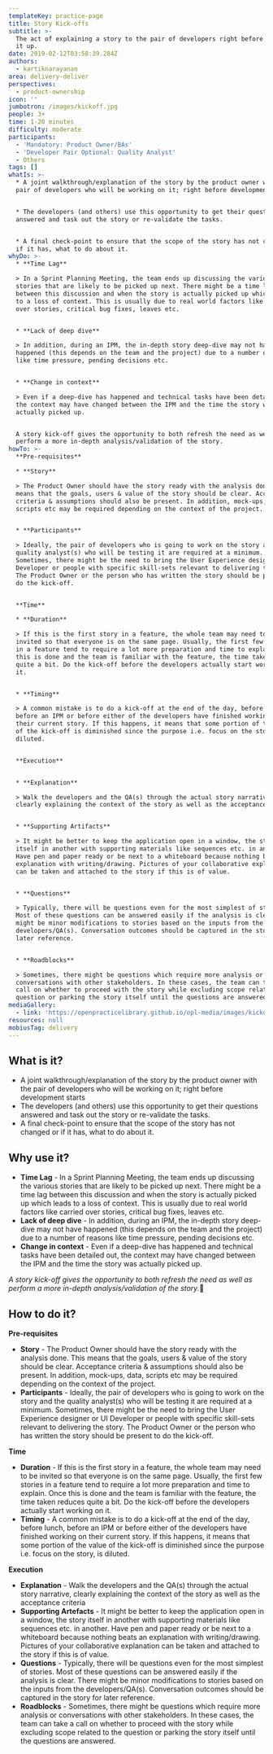 ```yaml
---
templateKey: practice-page
title: Story Kick-offs
subtitle: >-
  The act of explaining a story to the pair of developers right before they pick
  it up.
date: 2019-02-12T03:58:39.284Z
authors:
  - kartiknarayanan
area: delivery-deliver
perspectives:
  - product-ownership
icon: ''
jumbotron: /images/kickoff.jpg
people: 3+
time: 1-20 minutes
difficulty: moderate
participants:
  - 'Mandatory: Product Owner/BAs'
  - 'Developer Pair Optional: Quality Analyst'
  - Others
tags: []
whatIs: >-
  * A joint walkthrough/explanation of the story by the product owner with the
  pair of developers who will be working on it; right before development starts


  * The developers (and others) use this opportunity to get their questions
  answered and task out the story or re-validate the tasks.


  * A final check-point to ensure that the scope of the story has not changed or
  if it has, what to do about it.
whyDo: >-
  * **Time Lag** 

  > In a Sprint Planning Meeting, the team ends up discussing the various
  stories that are likely to be picked up next. There might be a time lag
  between this discussion and when the story is actually picked up which leads
  to a loss of context. This is usually due to real world factors like carried
  over stories, critical bug fixes, leaves etc.


  * **Lack of deep dive** 

  > In addition, during an IPM, the in-depth story deep-dive may not have
  happened (this depends on the team and the project) due to a number of reasons
  like time pressure, pending decisions etc.


  * **Change in context** 

  > Even if a deep-dive has happened and technical tasks have been detailed out,
  the context may have changed between the IPM and the time the story was
  actually picked up.


  A story kick-off gives the opportunity to both refresh the need as well as
  perform a more in-depth analysis/validation of the story.
howTo: >-
  **Pre-requisites**

  * **Story** 

  > The Product Owner should have the story ready with the analysis done. This
  means that the goals, users & value of the story should be clear. Acceptance
  criteria & assumptions should also be present. In addition, mock-ups, data,
  scripts etc may be required depending on the context of the project.


  * **Participants** 

  > Ideally, the pair of developers who is going to work on the story and the
  quality analyst(s) who will be testing it are required at a minimum.
  Sometimes, there might be the need to bring the User Experience designer or UI
  Developer or people with specific skill-sets relevant to delivering the story.
  The Product Owner or the person who has written the story should be present to
  do the kick-off.


  **Time**

  * **Duration** 

  > If this is the first story in a feature, the whole team may need to be
  invited so that everyone is on the same page. Usually, the first few stories
  in a feature tend to require a lot more preparation and time to explain. Once
  this is done and the team is familiar with the feature, the time taken reduces
  quite a bit. Do the kick-off before the developers actually start working on
  it.


  * **Timing** 

  > A common mistake is to do a kick-off at the end of the day, before lunch,
  before an IPM or before either of the developers have finished working on
  their current story. If this happens, it means that some portion of the value
  of the kick-off is diminished since the purpose i.e. focus on the story, is
  diluted.


  **Execution**


  * **Explanation** 

  > Walk the developers and the QA(s) through the actual story narrative,
  clearly explaining the context of the story as well as the acceptance criteria


  * **Supporting Artifacts** 

  > It might be better to keep the application open in a window, the story
  itself in another with supporting materials like sequences etc. in another.
  Have pen and paper ready or be next to a whiteboard because nothing beats an
  explanation with writing/drawing. Pictures of your collaborative explanation
  can be taken and attached to the story if this is of value.


  * **Questions** 

  > Typically, there will be questions even for the most simplest of stories.
  Most of these questions can be answered easily if the analysis is clear. There
  might be minor modifications to stories based on the inputs from the
  developers/QA(s). Conversation outcomes should be captured in the story for
  later reference.


  * **Roadblocks** 

  > Sometimes, there might be questions which require more analysis or
  conversations with other stakeholders. In these cases, the team can take a
  call on whether to proceed with the story while excluding scope related to the
  question or parking the story itself until the questions are answered.
mediaGallery:
  - link: 'https://openpracticelibrary.github.io/opl-media/images/kickoff.jpg'
resources: null
mobiusTag: delivery
---
```

## What is it?

* A joint walkthrough/explanation of the story by the product owner with the pair of developers who will be working on it; right before development starts
* The developers (and others) use this opportunity to get their questions answered and task out the story or re-validate the tasks.
* A final check-point to ensure that the scope of the story has not changed or if it has, what to do about it.

## Why use it?

* **Time Lag** - In a Sprint Planning Meeting, the team ends up discussing the various stories that are likely to be picked up next. There might be a time lag between this discussion and when the story is actually picked up which leads to a loss of context. This is usually due to real world factors like carried over stories, critical bug fixes, leaves etc. 
* **Lack of deep dive** - In addition, during an IPM, the in-depth story deep-dive may not have happened (this depends on the team and the project) due to a number of reasons like time pressure, pending decisions etc. 
* **Change in context** - Even if a deep-dive has happened and technical tasks have been detailed out, the context may have changed between the IPM and the time the story was actually picked up. 

_A story kick-off gives the opportunity to both refresh the need as well as perform a more in-depth analysis/validation of the story._

## How to do it?

**Pre-requisites**

* **Story** - The Product Owner should have the story ready with the analysis done. This means that the goals, users & value of the story should be clear. Acceptance criteria & assumptions should also be present. In addition, mock-ups, data, scripts etc may be required depending on the context of the project.
* **Participants** - Ideally, the pair of developers who is going to work on the story and the quality analyst(s) who will be testing it are required at a minimum. Sometimes, there might be the need to bring the User Experience designer or UI Developer or people with specific skill-sets relevant to delivering the story. The Product Owner or the person who has written the story should be present to do the kick-off.

**Time**

* **Duration** - If this is the first story in a feature, the whole team may need to be invited so that everyone is on the same page. Usually, the first few stories in a feature tend to require a lot more preparation and time to explain. Once this is done and the team is familiar with the feature, the time taken reduces quite a bit. Do the kick-off before the developers actually start working on it. 
* **Timing** - A common mistake is to do a kick-off at the end of the day, before lunch, before an IPM or before either of the developers have finished working on their current story. If this happens, it means that some portion of the value of the kick-off is diminished since the purpose i.e. focus on the story, is diluted.

**Execution**

* **Explanation** - Walk the developers and the QA(s) through the actual story narrative, clearly explaining the context of the story as well as the acceptance criteria
* **Supporting Artefacts** - It might be better to keep the application open in a window, the story itself in another with supporting materials like sequences etc. in another. Have pen and paper ready or be next to a whiteboard because nothing beats an explanation with writing/drawing. Pictures of your collaborative explanation can be taken and attached to the story if this is of value.
* **Questions** - Typically, there will be questions even for the most simplest of stories. Most of these questions can be answered easily if the analysis is clear. There might be minor modifications to stories based on the inputs from the developers/QA(s). Conversation outcomes should be captured in the story for later reference. 
* **Roadblocks** - Sometimes, there might be questions which require more analysis or conversations with other stakeholders. In these cases, the team can take a call on whether to proceed with the story while excluding scope related to the question or parking the story itself until the questions are answered.

##
